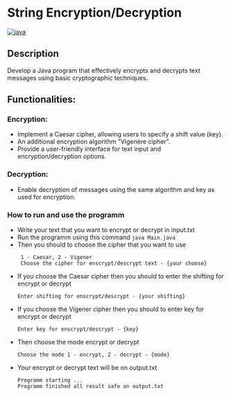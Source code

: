 # String Encryption/Decryption

[![java](https://img.shields.io/badge/java-23.0.2-orange?style=flat-square)](https://www.python.org/)

## Description
Develop a Java program that effectively encrypts and decrypts text messages using basic cryptographic techniques.
## Functionalities:
### Encryption:
  - Implement a Caesar cipher, allowing users to specify a shift value (key).
  - An additional encryption algorithm "Vigenère cipher".
  - Provide a user-friendly interface for text input and encryption/decryption options.
### Decryption:
- Enable decryption of messages using the same algorithm and key as used for encryption.

### How to run and use the programm
- Write your text that you want to encrypt or decrypt in input.txt
- Run the programm using this command ``` java Main.java ```
- Then you should to choose the cipher that you want to use
    ```
     1 - Caesar, 2 - Vigener
     Choose the cipher for enscrypt/descrypt text - {your choose}
    ```
 - If you choose the Caesar cipher then you should to enter the shifting for encrypt or decrypt
    ```
    Enter shifting for enscrypt/descrypt - {your shifting}
    ```
 - If you choose the Vigener cipher then you should to enter key for encrypt or decrypt
    ```
    Enter key for enscrypt/descrypt - {key}
    ```
 - Then choose the mode encrypt or decrypt
    ```
    Choose the mode 1 - encrypt, 2 - decrypt - {mode}
    ```
 - Your encrypt or decrypt text will be on output.txt
    ```
    Programm starting ...
    Programm finished all result safe on output.txt
    ```
